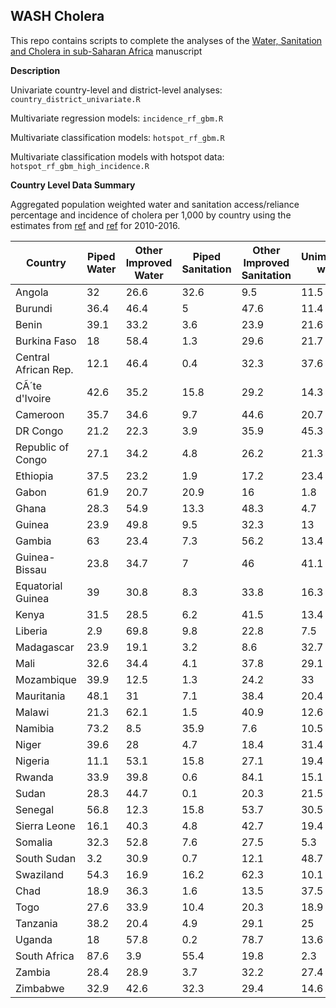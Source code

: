 ## WASH Cholera

This repo contains scripts to complete the analyses of the [Water, Sanitation and Cholera in sub-Saharan Africa](https://duckduckgo.com) manuscript

**Description**

Univariate country-level and district-level analyses: `country_district_univariate.R`

Multivariate regression models: `incidence_rf_gbm.R`

Multivariate classification models: `hotspot_rf_gbm.R` 

Multivariate classification models with hotspot data: `hotspot_rf_gbm_high_incidence.R` 
 

**Country Level Data Summary**

Aggregated population weighted water and sanitation access/reliance percentage and incidence of cholera per 1,000 by country using the estimates from [ref](https://doi.org/10.1016/S2214-109X(20)30278-3) and [ref](https://doi.org/10.1016/S0140-6736(17)33050-7) for 2010-2016.  
 
<small>

| Country |Piped Water |Other Improved Water |Piped Sanitation | Other Improved Sanitation|Unimproved water|Surface Water|Unimproved Sanitation|Open Defecation|Incidence/1,000|
|----|-----|-----|----|-----|----|-----|-----|----|------|
Angola|32|26.6|32.6|9.5|11.5|29.9|28.4|29.5|0.09904
Burundi|36.4|46.4|5|47.6|11.4|5.8|43.1|4.3|0.2468
Benin|39.1|33.2|3.6|23.9|21.6|6.1|7.7|64.8|0.04665
Burkina Faso|18|58.4|1.3|29.6|21.7|1.9|3.3|65.8|0.00358
Central African Rep.|12.1|46.4|0.4|32.3|37.6|4|39.1|28.2|0.02886
CÃ´te d'Ivoire|42.6|35.2|15.8|29.2|14.3|7.8|17.2|37.7|0.01891
Cameroon|35.7|34.6|9.7|44.6|20.7|9|37.2|8.5|0.50913
DR Congo|21.2|22.3|3.9|35.9|45.3|11.2|43.9|16.3|0.36399
Republic of Congo|27.1|34.2|4.8|26.2|21.3|17.4|50.3|18.8|0.20317
Ethiopia|37.5|23.2|1.9|17.2|23.4|16|40.6|40.3|0.06755
Gabon|61.9|20.7|20.9|16|1.8|15.6|49.3|13.8|0.00033
Ghana|28.3|54.9|13.3|48.3|4.7|12.1|7.6|30.9|0.40156
Guinea|23.9|49.8|9.5|32.3|13|13.3|38.6|19.6|0.20086
Gambia|63|23.4|7.3|56.2|13.4|0.2|12.3|24.1|0.00612
Guinea-Bissau|23.8|34.7|7|46|41.1|0.4|20.8|26.1|0.39827
Equatorial Guinea|39|30.8|8.3|33.8|16.3|13.8|50.9|7|0.001
Kenya|31.5|28.5|6.2|41.5|13.4|26.6|33.4|18.9|0.17645
Liberia|2.9|69.8|9.8|22.8|7.5|19.8|12.5|54.9|0.11201
Madagascar|23.9|19.1|3.2|8.6|32.7|24.3|36.8|51.4|0.00895
Mali|32.6|34.4|4.1|37.8|29.1|3.9|44.1|14|0.0326
Mozambique|39.9|12.5|1.3|24.2|33|14.6|35.1|39.4|0.12538
Mauritania|48.1|31|7.1|38.4|20.4|0.5|11.6|42.9|0.01136
Malawi|21.3|62.1|1.5|40.9|12.6|4.1|47.7|9.9|0.03755
Namibia|73.2|8.5|35.9|7.6|10.5|7.7|3.4|53.1|0.17558
Niger|39.6|28|4.7|18.4|31.4|1|14.1|62.8|0.06494
Nigeria|11.1|53.1|15.8|27.1|19.4|16.4|22|35.2|0.10247
Rwanda|33.9|39.8|0.6|84.1|15.1|11.2|13.4|1.9|0.01835
Sudan|28.3|44.7|0.1|20.3|21.5|5.6|27|52.7|0.00598
Senegal|56.8|12.3|15.8|53.7|30.5|0.4|6.9|23.6|0.00072
Sierra Leone|16.1|40.3|4.8|42.7|19.4|24.2|28|24.5|1.89451
Somalia|32.3|52.8|7.6|27.5|5.3|9.6|7.8|57.1|1.27452
South Sudan|3.2|30.9|0.7|12.1|48.7|17.2|18.9|68.4|0.61066
Swaziland|54.3|16.9|16.2|62.3|10.1|18.7|8.7|12.8|0.00065
Chad|18.9|36.3|1.6|13.5|37.5|7.2|15.4|69.5|0.86626
Togo|27.6|33.9|10.4|20.3|18.9|19.7|9.2|60.1|0.01796
Tanzania|38.2|20.4|4.9|29.1|25|16.4|49|17|0.18485
Uganda|18|57.8|0.2|78.7|13.6|10.6|10.2|10.9|0.03673
South Africa|87.6|3.9|55.4|19.8|2.3|6.2|20.8|4|0.00103
Zambia|28.4|28.9|3.7|32.2|27.4|15.4|43.6|20.6|0.11792
Zimbabwe|32.9|42.6|32.3|29.4|14.6|9.9|6.9|31.4|0.03265

